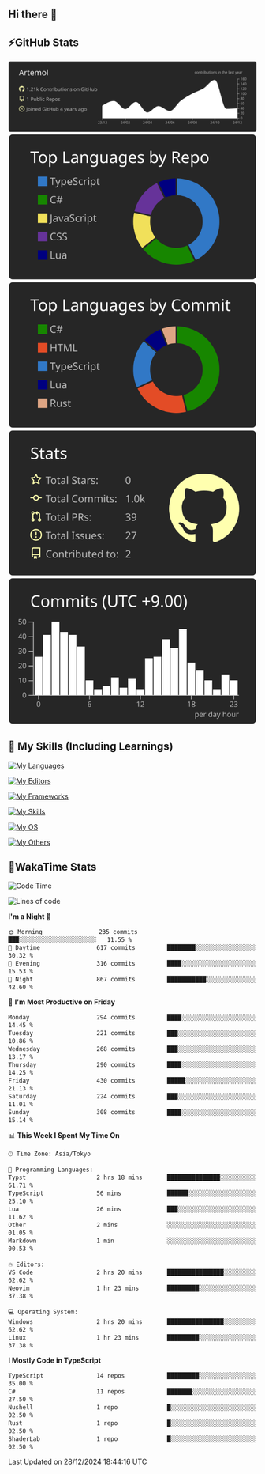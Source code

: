 ## Hi there 👋
<!--
**Artemol/Artemol** is a ✨ _special_ ✨ repository because its `README.md` (this file) appears on your GitHub profile.

Here are some ideas to get you started:

- 🔭 I’m currently working on ...
- 🌱 I’m currently learning ...
- 👯 I’m looking to collaborate on ...
- 🤔 I’m looking for help with ...
- 💬 Ask me about ...
- 📫 How to reach me: ...
- 😄 Pronouns: ...
- ⚡ Fun fact: ...
-->

## ⚡GitHub Stats
[![](https://raw.githubusercontent.com/Artemol/Artemol/main/profile-summary-card-output/apprentice/0-profile-details.svg)](https://github.com/vn7n24fzkq/github-profile-summary-cards)
[![](https://raw.githubusercontent.com/Artemol/Artemol/main/profile-summary-card-output/apprentice/1-repos-per-language.svg)](https://github.com/vn7n24fzkq/github-profile-summary-cards) [![](https://raw.githubusercontent.com/Artemol/Artemol/main/profile-summary-card-output/apprentice/2-most-commit-language.svg)](https://github.com/vn7n24fzkq/github-profile-summary-cards)
[![](https://raw.githubusercontent.com/Artemol/Artemol/main/profile-summary-card-output/apprentice/3-stats.svg)](https://github.com/vn7n24fzkq/github-profile-summary-cards) [![](https://raw.githubusercontent.com/Artemol/Artemol/main/profile-summary-card-output/apprentice/4-productive-time.svg)](https://github.com/vn7n24fzkq/github-profile-summary-cards)

## 🌱 My Skills (Including Learnings)

<!--
### Languages
-->
[![My Languages](https://skillicons.dev/icons?i=ts,py,cs,dotnet,rust,go,c,matlab,css)](https://skillicons.dev)

<!--
### Editors
-->
[![My Editors](https://skillicons.dev/icons?i=vscode,neovim,vim,visualstudio,idea)](https://skillicons.dev)

<!--
### Frameworks
-->
[![My Frameworks](https://skillicons.dev/icons?i=react,nestjs,vite,tailwind,tauri,electron,remix,nextjs,fastapi)](https://skillicons.dev)

<!--
### Tools
-->
[![My Skills](https://skillicons.dev/icons?i=git,nodejs,docker,unity,postman,bun,discord,cloudflare,bash,prometheus,grafana,obsidian)](https://skillicons.dev)

<!--
### OS
-->
[![My OS](https://skillicons.dev/icons?i=windows,ubuntu)](https://skillicons.dev)

<!--
### Others
-->
[![My Others](https://skillicons.dev/icons?i=github,raspberrypi,gcp)](https://skillicons.dev)

## 💬WakaTime Stats
<!--START_SECTION:waka-->
![Code Time](http://img.shields.io/badge/Code%20Time-377%20hrs%209%20mins-blue)

![Lines of code](https://img.shields.io/badge/From%20Hello%20World%20I%27ve%20Written-12.0%20million%20lines%20of%20code-blue)

**I'm a Night 🦉** 

```text
🌞 Morning                235 commits         ███░░░░░░░░░░░░░░░░░░░░░░   11.55 % 
🌆 Daytime                617 commits         ████████░░░░░░░░░░░░░░░░░   30.32 % 
🌃 Evening                316 commits         ████░░░░░░░░░░░░░░░░░░░░░   15.53 % 
🌙 Night                  867 commits         ███████████░░░░░░░░░░░░░░   42.60 % 
```
📅 **I'm Most Productive on Friday** 

```text
Monday                   294 commits         ████░░░░░░░░░░░░░░░░░░░░░   14.45 % 
Tuesday                  221 commits         ███░░░░░░░░░░░░░░░░░░░░░░   10.86 % 
Wednesday                268 commits         ███░░░░░░░░░░░░░░░░░░░░░░   13.17 % 
Thursday                 290 commits         ████░░░░░░░░░░░░░░░░░░░░░   14.25 % 
Friday                   430 commits         █████░░░░░░░░░░░░░░░░░░░░   21.13 % 
Saturday                 224 commits         ███░░░░░░░░░░░░░░░░░░░░░░   11.01 % 
Sunday                   308 commits         ████░░░░░░░░░░░░░░░░░░░░░   15.14 % 
```


📊 **This Week I Spent My Time On** 

```text
🕑︎ Time Zone: Asia/Tokyo

💬 Programming Languages: 
Typst                    2 hrs 18 mins       ███████████████░░░░░░░░░░   61.71 % 
TypeScript               56 mins             ██████░░░░░░░░░░░░░░░░░░░   25.10 % 
Lua                      26 mins             ███░░░░░░░░░░░░░░░░░░░░░░   11.62 % 
Other                    2 mins              ░░░░░░░░░░░░░░░░░░░░░░░░░   01.05 % 
Markdown                 1 min               ░░░░░░░░░░░░░░░░░░░░░░░░░   00.53 % 

🔥 Editors: 
VS Code                  2 hrs 20 mins       ████████████████░░░░░░░░░   62.62 % 
Neovim                   1 hr 23 mins        █████████░░░░░░░░░░░░░░░░   37.38 % 

💻 Operating System: 
Windows                  2 hrs 20 mins       ████████████████░░░░░░░░░   62.62 % 
Linux                    1 hr 23 mins        █████████░░░░░░░░░░░░░░░░   37.38 % 
```

**I Mostly Code in TypeScript** 

```text
TypeScript               14 repos            █████████░░░░░░░░░░░░░░░░   35.00 % 
C#                       11 repos            ███████░░░░░░░░░░░░░░░░░░   27.50 % 
Nushell                  1 repo              █░░░░░░░░░░░░░░░░░░░░░░░░   02.50 % 
Rust                     1 repo              █░░░░░░░░░░░░░░░░░░░░░░░░   02.50 % 
ShaderLab                1 repo              █░░░░░░░░░░░░░░░░░░░░░░░░   02.50 % 
```




 Last Updated on 28/12/2024 18:44:16 UTC
<!--END_SECTION:waka-->
